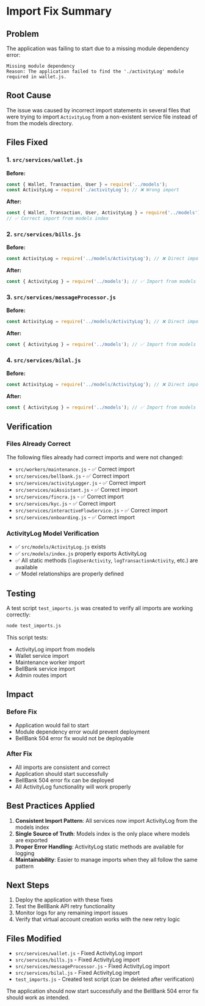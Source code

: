 # Import Fix Summary

## Problem
The application was failing to start due to a missing module dependency error:
```
Missing module dependency
Reason: The application failed to find the './activityLog' module required in wallet.js.
```

## Root Cause
The issue was caused by incorrect import statements in several files that were trying to import `ActivityLog` from a non-existent service file instead of from the models directory.

## Files Fixed

### 1. `src/services/wallet.js`
**Before:**
```javascript
const { Wallet, Transaction, User } = require('../models');
const ActivityLog = require('./activityLog'); // ❌ Wrong import
```

**After:**
```javascript
const { Wallet, Transaction, User, ActivityLog } = require('../models');
// ✅ Correct import from models index
```

### 2. `src/services/bills.js`
**Before:**
```javascript
const ActivityLog = require('../models/ActivityLog'); // ❌ Direct import
```

**After:**
```javascript
const { ActivityLog } = require('../models'); // ✅ Import from models index
```

### 3. `src/services/messageProcessor.js`
**Before:**
```javascript
const ActivityLog = require('../models/ActivityLog'); // ❌ Direct import
```

**After:**
```javascript
const { ActivityLog } = require('../models'); // ✅ Import from models index
```

### 4. `src/services/bilal.js`
**Before:**
```javascript
const ActivityLog = require('../models/ActivityLog'); // ❌ Direct import
```

**After:**
```javascript
const { ActivityLog } = require('../models'); // ✅ Import from models index
```

## Verification

### Files Already Correct
The following files already had correct imports and were not changed:
- `src/workers/maintenance.js` - ✅ Correct import
- `src/services/bellbank.js` - ✅ Correct import
- `src/services/activityLogger.js` - ✅ Correct import
- `src/services/aiAssistant.js` - ✅ Correct import
- `src/services/fincra.js` - ✅ Correct import
- `src/services/kyc.js` - ✅ Correct import
- `src/services/interactiveFlowService.js` - ✅ Correct import
- `src/services/onboarding.js` - ✅ Correct import

### ActivityLog Model Verification
- ✅ `src/models/ActivityLog.js` exists
- ✅ `src/models/index.js` properly exports ActivityLog
- ✅ All static methods (`logUserActivity`, `logTransactionActivity`, etc.) are available
- ✅ Model relationships are properly defined

## Testing

A test script `test_imports.js` was created to verify all imports are working correctly:

```bash
node test_imports.js
```

This script tests:
- ActivityLog import from models
- Wallet service import
- Maintenance worker import
- BellBank service import
- Admin routes import

## Impact

### Before Fix
- Application would fail to start
- Module dependency error would prevent deployment
- BellBank 504 error fix would not be deployable

### After Fix
- All imports are consistent and correct
- Application should start successfully
- BellBank 504 error fix can be deployed
- All ActivityLog functionality will work properly

## Best Practices Applied

1. **Consistent Import Pattern**: All services now import ActivityLog from the models index
2. **Single Source of Truth**: Models index is the only place where models are exported
3. **Proper Error Handling**: ActivityLog static methods are available for logging
4. **Maintainability**: Easier to manage imports when they all follow the same pattern

## Next Steps

1. Deploy the application with these fixes
2. Test the BellBank API retry functionality
3. Monitor logs for any remaining import issues
4. Verify that virtual account creation works with the new retry logic

## Files Modified
- `src/services/wallet.js` - Fixed ActivityLog import
- `src/services/bills.js` - Fixed ActivityLog import  
- `src/services/messageProcessor.js` - Fixed ActivityLog import
- `src/services/bilal.js` - Fixed ActivityLog import
- `test_imports.js` - Created test script (can be deleted after verification)

The application should now start successfully and the BellBank 504 error fix should work as intended.
